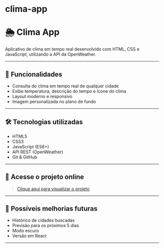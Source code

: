 # clima-app
# 🌦️ Clima App

Aplicativo de clima em tempo real desenvolvido com HTML, CSS e JavaScript, utilizando a API da OpenWeather.

---

## 🚀 Funcionalidades

- Consulta do clima em tempo real de qualquer cidade
- Exibe temperatura, descrição do tempo e ícone do clima
- Layout moderno e responsivo
- Imagem personalizada no plano de fundo

---

## 🛠️ Tecnologias utilizadas

- HTML5
- CSS3
- JavaScript (ES6+)
- API REST (OpenWeather)
- Git & GitHub

---

## 🔗 Acesse o projeto online

> [Clique aqui para visualizar o projeto](https://GabriellPRO.github.io/clima-app/)



---

## 📌 Possíveis melhorias futuras

- Histórico de cidades buscadas
- Previsão para os próximos 5 dias
- Modo escuro
- Versão em React

---



